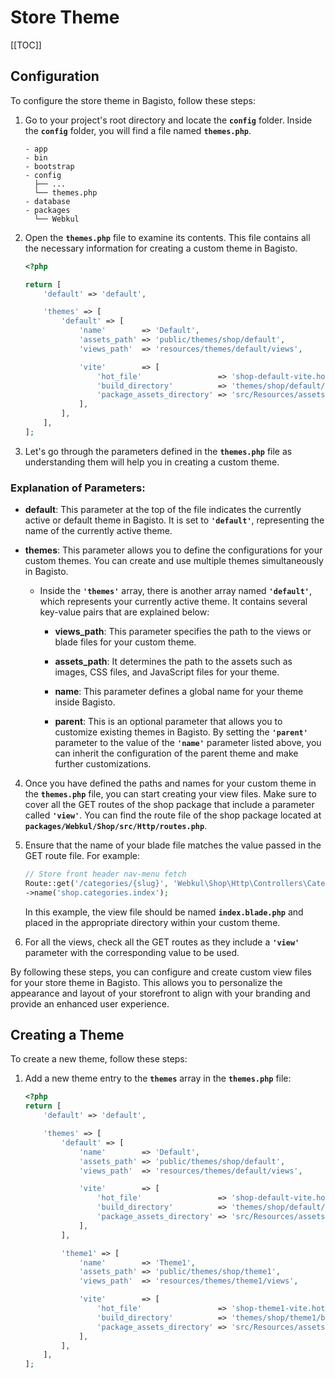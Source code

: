 # Store Theme

[[TOC]]

## Configuration

To configure the store theme in Bagisto, follow these steps:

1. Go to your project's root directory and locate the **`config`** folder. Inside the **`config`** folder, you will find a file named **`themes.php`**.

    ```
    - app
    - bin
    - bootstrap
    - config
      ├── ...
      └── themes.php
    - database
    - packages
      └── Webkul
    ```

2. Open the **`themes.php`** file to examine its contents. This file contains all the necessary information for creating a custom theme in Bagisto.

    ```php
    <?php

    return [
        'default' => 'default',

        'themes' => [
            'default' => [
                'name'        => 'Default',
                'assets_path' => 'public/themes/shop/default',
                'views_path'  => 'resources/themes/default/views',

                'vite'        => [
                    'hot_file'                 => 'shop-default-vite.hot',
                    'build_directory'          => 'themes/shop/default/build',
                    'package_assets_directory' => 'src/Resources/assets',
                ],
            ],
        ],
    ];
    ```

3. Let's go through the parameters defined in the **`themes.php`** file as understanding them will help you in creating a custom theme.

### Explanation of Parameters:

- **default**: This parameter at the top of the file indicates the currently active or default theme in Bagisto. It is set to **`'default'`**, representing the name of the currently active theme.

- **themes**: This parameter allows you to define the configurations for your custom themes. You can create and use multiple themes simultaneously in Bagisto.

    - Inside the **`'themes'`** array, there is another array named **`'default'`**, which represents your currently active theme. It contains several key-value pairs that are explained below:

        - **views_path**: This parameter specifies the path to the views or blade files for your custom theme.

        - **assets_path**: It determines the path to the assets such as images, CSS files, and JavaScript files for your theme.

        - **name**: This parameter defines a global name for your theme inside Bagisto.

        - **parent**: This is an optional parameter that allows you to customize existing themes in Bagisto. By setting the **`'parent'`** parameter to the value of the **`'name'`** parameter listed above, you can inherit the configuration of the parent theme and make further customizations.

4. Once you have defined the paths and names for your custom theme in the **`themes.php`** file, you can start creating your view files. Make sure to cover all the GET routes of the shop package that include a parameter called **`'view'`**. You can find the route file of the shop package located at **`packages/Webkul/Shop/src/Http/routes.php`**.

5. Ensure that the name of your blade file matches the value passed in the GET route file. For example:

    ```php
    // Store front header nav-menu fetch
    Route::get('/categories/{slug}', 'Webkul\Shop\Http\Controllers\CategoryController@index')
    ->name('shop.categories.index');
    ```

    In this example, the view file should be named **`index.blade.php`** and placed in the appropriate directory within your custom theme.

6. For all the views, check all the GET routes as they include a **`'view'`** parameter with the corresponding value to be used.

By following these steps, you can configure and create custom view files for your store theme in Bagisto. This allows you to personalize the appearance and layout of your storefront to align with your branding and provide an enhanced user experience.


## Creating a Theme

To create a new theme, follow these steps:

1. Add a new theme entry to the **`themes`** array in the **`themes.php`** file:

    ```php
    <?php
    return [
        'default' => 'default',

        'themes' => [
            'default' => [
                'name'        => 'Default',
                'assets_path' => 'public/themes/shop/default',
                'views_path'  => 'resources/themes/default/views',

                'vite'        => [
                    'hot_file'                 => 'shop-default-vite.hot',
                    'build_directory'          => 'themes/shop/default/build',
                    'package_assets_directory' => 'src/Resources/assets',
                ],
            ],

            'theme1' => [
                'name'        => 'Theme1',
                'assets_path' => 'public/themes/shop/theme1',
                'views_path'  => 'resources/themes/theme1/views',

                'vite'        => [
                    'hot_file'                 => 'shop-theme1-vite.hot',
                    'build_directory'          => 'themes/shop/theme1/build',
                    'package_assets_directory' => 'src/Resources/assets',
                ],
            ],
        ],
    ];
    ```